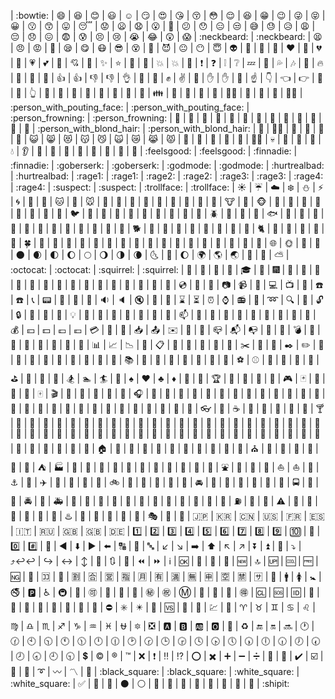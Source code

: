  | :bowtie:
 | :smile:
 | :laughing:
 | :blush:
 | :smiley:
 | :relaxed:
 | :smirk:
 | :heart_eyes:
 | :kissing_heart:
 | :kissing_closed_eyes:
 | :flushed:
 | :relieved:
 | :satisfied:
 | :grin:
 | :wink:
 | :stuck_out_tongue_winking_eye:
 | :stuck_out_tongue_closed_eyes:
 | :grinning:
 | :kissing:
 | :kissing_smiling_eyes:
 | :stuck_out_tongue:
 | :sleeping:
 | :worried:
 | :frowning:
 | :anguished:
 | :open_mouth:
 | :grimacing:
 | :confused:
 | :hushed:
 | :expressionless:
 | :unamused:
 | :sweat_smile:
 | :sweat:
 | :disappointed_relieved:
 | :weary:
 | :pensive:
 | :disappointed:
 | :confounded:
 | :fearful:
 | :cold_sweat:
 | :persevere:
 | :cry:
 | :sob:
 | :joy:
 | :astonished:
 | :scream:
 | :neckbeard:
 | :neckbeard:
 | :tired_face:
 | :angry:
 | :rage:
 | :triumph:
 | :sleepy:
 | :yum:
 | :mask:
 | :sunglasses:
 | :dizzy_face:
 | :imp:
 | :smiling_imp:
 | :neutral_face:
 | :no_mouth:
 | :innocent:
 | :alien:
 | :yellow_heart:
 | :blue_heart:
 | :purple_heart:
 | :heart:
 | :green_heart:
 | :broken_heart:
 | :heartbeat:
 | :heartpulse:
 | :two_hearts:
 | :revolving_hearts:
 | :cupid:
 | :sparkling_heart:
 | :sparkles:
 | :star:
 | :star2:
 | :dizzy:
 | :boom:
 | :collision:
 | :anger:
 | :exclamation:
 | :question:
 | :grey_exclamation:
 | :grey_question:
 | :zzz:
 | :dash:
 | :sweat_drops:
 | :notes:
 | :musical_note:
 | :fire:
 | :hankey:
 | :poop:
 | :shit:
 | :+1:
 | :thumbsup:
 | :-1:
 | :thumbsdown:
 | :ok_hand:
 | :punch:
 | :facepunch:
 | :fist:
 | :v:
 | :wave:
 | :hand:
 | :raised_hand:
 | :open_hands:
 | :point_up:
 | :point_down:
 | :point_left:
 | :point_right:
 | :raised_hands:
 | :pray:
 | :point_up_2:
 | :clap:
 | :muscle:
 | :metal:
 | :fu:
 | :walking:
 | :runner:
 | :running:
 | :couple:
 | :family:
 | :two_men_holding_hands:
 | :two_women_holding_hands:
 | :dancer:
 | :dancers:
 | :ok_woman:
 | :no_good:
 | :information_desk_person:
 | :raising_hand:
 | :bride_with_veil:
 | :person_with_pouting_face:
 | :person_with_pouting_face:
 | :person_frowning:
 | :person_frowning:
 | :bow:
 | :couplekiss:
 | :couple_with_heart:
 | :massage:
 | :haircut:
 | :nail_care:
 | :boy:
 | :girl:
 | :woman:
 | :man:
 | :baby:
 | :older_woman:
 | :older_man:
 | :person_with_blond_hair:
 | :person_with_blond_hair:
 | :man_with_gua_pi_mao:
 | :man_with_turban:
 | :construction_worker:
 | :cop:
 | :angel:
 | :princess:
 | :smiley_cat:
 | :smile_cat:
 | :heart_eyes_cat:
 | :kissing_cat:
 | :smirk_cat:
 | :scream_cat:
 | :crying_cat_face:
 | :joy_cat:
 | :pouting_cat:
 | :japanese_ogre:
 | :japanese_goblin:
 | :see_no_evil:
 | :hear_no_evil:
 | :speak_no_evil:
 | :guardsman:
 | :skull:
 | :feet:
 | :lips:
 | :kiss:
 | :droplet:
 | :ear:
 | :eyes:
 | :nose:
 | :tongue:
 | :love_letter:
 | :bust_in_silhouette:
 | :busts_in_silhouette:
 | :speech_balloon:
 | :thought_balloon:
 | :feelsgood:
 | :feelsgood:
 | :finnadie:
 | :finnadie:
 | :goberserk:
 | :goberserk:
 | :godmode:
 | :godmode:
 | :hurtrealbad:
 | :hurtrealbad:
 | :rage1:
 | :rage1:
 | :rage2:
 | :rage2:
 | :rage3:
 | :rage3:
 | :rage4:
 | :rage4:
 | :suspect:
 | :suspect:
 | :trollface:
 | :trollface:
 | :sunny:
 | :umbrella:
 | :cloud:
 | :snowflake:
 | :snowman:
 | :zap:
 | :cyclone:
 | :foggy:
 | :ocean:
 | :cat:
 | :dog:
 | :mouse:
 | :hamster:
 | :rabbit:
 | :wolf:
 | :frog:
 | :tiger:
 | :koala:
 | :bear:
 | :pig:
 | :pig_nose:
 | :cow:
 | :boar:
 | :monkey_face:
 | :monkey:
 | :horse:
 | :racehorse:
 | :camel:
 | :sheep:
 | :elephant:
 | :panda_face:
 | :snake:
 | :bird:
 | :baby_chick:
 | :hatched_chick:
 | :hatching_chick:
 | :chicken:
 | :penguin:
 | :turtle:
 | :bug:
 | :honeybee:
 | :ant:
 | :beetle:
 | :snail:
 | :octopus:
 | :tropical_fish:
 | :fish:
 | :whale:
 | :whale2:
 | :dolphin:
 | :cow2:
 | :ram:
 | :rat:
 | :water_buffalo:
 | :tiger2:
 | :rabbit2:
 | :dragon:
 | :goat:
 | :rooster:
 | :dog2:
 | :pig2:
 | :mouse2:
 | :ox:
 | :dragon_face:
 | :blowfish:
 | :crocodile:
 | :dromedary_camel:
 | :leopard:
 | :cat2:
 | :poodle:
 | :paw_prints:
 | :bouquet:
 | :cherry_blossom:
 | :tulip:
 | :four_leaf_clover:
 | :rose:
 | :sunflower:
 | :hibiscus:
 | :maple_leaf:
 | :leaves:
 | :fallen_leaf:
 | :herb:
 | :mushroom:
 | :cactus:
 | :palm_tree:
 | :evergreen_tree:
 | :deciduous_tree:
 | :chestnut:
 | :seedling:
 | :blossom:
 | :ear_of_rice:
 | :shell:
 | :globe_with_meridians:
 | :sun_with_face:
 | :full_moon_with_face:
 | :new_moon_with_face:
 | :new_moon:
 | :waxing_crescent_moon:
 | :first_quarter_moon:
 | :waxing_gibbous_moon:
 | :full_moon:
 | :waning_gibbous_moon:
 | :last_quarter_moon:
 | :waning_crescent_moon:
 | :last_quarter_moon_with_face:
 | :first_quarter_moon_with_face:
 | :moon:
 | :earth_africa:
 | :earth_americas:
 | :earth_asia:
 | :volcano:
 | :milky_way:
 | :partly_sunny:
 | :octocat:
 | :octocat:
 | :squirrel:
 | :squirrel:
 | :bamboo:
 | :gift_heart:
 | :dolls:
 | :school_satchel:
 | :mortar_board:
 | :flags:
 | :fireworks:
 | :sparkler:
 | :wind_chime:
 | :rice_scene:
 | :jack_o_lantern:
 | :ghost:
 | :santa:
 | :christmas_tree:
 | :gift:
 | :bell:
 | :no_bell:
 | :tanabata_tree:
 | :tada:
 | :confetti_ball:
 | :balloon:
 | :crystal_ball:
 | :cd:
 | :dvd:
 | :floppy_disk:
 | :camera:
 | :video_camera:
 | :movie_camera:
 | :computer:
 | :tv:
 | :iphone:
 | :phone:
 | :telephone:
 | :telephone_receiver:
 | :pager:
 | :fax:
 | :minidisc:
 | :vhs:
 | :sound:
 | :speaker:
 | :mute:
 | :loudspeaker:
 | :mega:
 | :hourglass:
 | :hourglass_flowing_sand:
 | :alarm_clock:
 | :watch:
 | :radio:
 | :satellite:
 | :loop:
 | :mag:
 | :mag_right:
 | :unlock:
 | :lock:
 | :lock_with_ink_pen:
 | :closed_lock_with_key:
 | :key:
 | :bulb:
 | :flashlight:
 | :high_brightness:
 | :low_brightness:
 | :electric_plug:
 | :battery:
 | :calling:
 | :email:
 | :mailbox:
 | :postbox:
 | :bath:
 | :bathtub:
 | :shower:
 | :toilet:
 | :wrench:
 | :nut_and_bolt:
 | :hammer:
 | :seat:
 | :moneybag:
 | :yen:
 | :dollar:
 | :pound:
 | :euro:
 | :credit_card:
 | :money_with_wings:
 | :e-mail:
 | :inbox_tray:
 | :outbox_tray:
 | :envelope:
 | :incoming_envelope:
 | :postal_horn:
 | :mailbox_closed:
 | :mailbox_with_mail:
 | :mailbox_with_no_mail:
 | :door:
 | :smoking:
 | :bomb:
 | :gun:
 | :hocho:
 | :pill:
 | :syringe:
 | :page_facing_up:
 | :page_with_curl:
 | :bookmark_tabs:
 | :bar_chart:
 | :chart_with_upwards_trend:
 | :chart_with_downwards_trend:
 | :scroll:
 | :clipboard:
 | :calendar:
 | :date:
 | :card_index:
 | :file_folder:
 | :open_file_folder:
 | :scissors:
 | :pushpin:
 | :paperclip:
 | :black_nib:
 | :pencil2:
 | :straight_ruler:
 | :triangular_ruler:
 | :closed_book:
 | :green_book:
 | :blue_book:
 | :orange_book:
 | :notebook:
 | :notebook_with_decorative_cover:
 | :ledger:
 | :books:
 | :bookmark:
 | :name_badge:
 | :microscope:
 | :telescope:
 | :newspaper:
 | :football:
 | :basketball:
 | :soccer:
 | :baseball:
 | :tennis:
 | :8ball:
 | :rugby_football:
 | :bowling:
 | :golf:
 | :mountain_bicyclist:
 | :bicyclist:
 | :horse_racing:
 | :snowboarder:
 | :swimmer:
 | :surfer:
 | :ski:
 | :spades:
 | :hearts:
 | :clubs:
 | :diamonds:
 | :gem:
 | :ring:
 | :trophy:
 | :musical_score:
 | :musical_keyboard:
 | :violin:
 | :space_invader:
 | :video_game:
 | :black_joker:
 | :flower_playing_cards:
 | :game_die:
 | :dart:
 | :mahjong:
 | :clapper:
 | :memo:
 | :pencil:
 | :book:
 | :art:
 | :microphone:
 | :headphones:
 | :trumpet:
 | :saxophone:
 | :guitar:
 | :shoe:
 | :sandal:
 | :high_heel:
 | :lipstick:
 | :boot:
 | :shirt:
 | :tshirt:
 | :necktie:
 | :womans_clothes:
 | :dress:
 | :running_shirt_with_sash:
 | :jeans:
 | :kimono:
 | :bikini:
 | :ribbon:
 | :tophat:
 | :crown:
 | :womans_hat:
 | :mans_shoe:
 | :closed_umbrella:
 | :briefcase:
 | :handbag:
 | :pouch:
 | :purse:
 | :eyeglasses:
 | :fishing_pole_and_fish:
 | :coffee:
 | :tea:
 | :sake:
 | :baby_bottle:
 | :beer:
 | :beers:
 | :cocktail:
 | :tropical_drink:
 | :wine_glass:
 | :fork_and_knife:
 | :pizza:
 | :hamburger:
 | :fries:
 | :poultry_leg:
 | :meat_on_bone:
 | :spaghetti:
 | :curry:
 | :fried_shrimp:
 | :bento:
 | :sushi:
 | :fish_cake:
 | :rice_ball:
 | :rice_cracker:
 | :rice:
 | :ramen:
 | :stew:
 | :oden:
 | :dango:
 | :egg:
 | :bread:
 | :doughnut:
 | :custard:
 | :icecream:
 | :ice_cream:
 | :shaved_ice:
 | :birthday:
 | :cake:
 | :cookie:
 | :chocolate_bar:
 | :candy:
 | :lollipop:
 | :honey_pot:
 | :apple:
 | :green_apple:
 | :tangerine:
 | :lemon:
 | :cherries:
 | :grapes:
 | :watermelon:
 | :strawberry:
 | :peach:
 | :melon:
 | :banana:
 | :pear:
 | :pineapple:
 | :sweet_potato:
 | :eggplant:
 | :tomato:
 | :corn:
 | :house:
 | :house_with_garden:
 | :school:
 | :office:
 | :post_office:
 | :hospital:
 | :bank:
 | :convenience_store:
 | :love_hotel:
 | :hotel:
 | :wedding:
 | :church:
 | :department_store:
 | :european_post_office:
 | :city_sunrise:
 | :city_sunset:
 | :japanese_castle:
 | :european_castle:
 | :tent:
 | :factory:
 | :tokyo_tower:
 | :japan:
 | :mount_fuji:
 | :sunrise_over_mountains:
 | :sunrise:
 | :stars:
 | :statue_of_liberty:
 | :bridge_at_night:
 | :carousel_horse:
 | :rainbow:
 | :ferris_wheel:
 | :fountain:
 | :roller_coaster:
 | :ship:
 | :speedboat:
 | :boat:
 | :sailboat:
 | :rowboat:
 | :anchor:
 | :rocket:
 | :airplane:
 | :helicopter:
 | :steam_locomotive:
 | :tram:
 | :mountain_railway:
 | :bike:
 | :aerial_tramway:
 | :suspension_railway:
 | :mountain_cableway:
 | :tractor:
 | :blue_car:
 | :oncoming_automobile:
 | :car:
 | :red_car:
 | :taxi:
 | :oncoming_taxi:
 | :articulated_lorry:
 | :bus:
 | :oncoming_bus:
 | :rotating_light:
 | :police_car:
 | :oncoming_police_car:
 | :fire_engine:
 | :ambulance:
 | :minibus:
 | :truck:
 | :train:
 | :station:
 | :train2:
 | :bullettrain_front:
 | :bullettrain_side:
 | :light_rail:
 | :monorail:
 | :railway_car:
 | :trolleybus:
 | :ticket:
 | :fuelpump:
 | :vertical_traffic_light:
 | :traffic_light:
 | :warning:
 | :construction:
 | :beginner:
 | :atm:
 | :slot_machine:
 | :busstop:
 | :barber:
 | :hotsprings:
 | :checkered_flag:
 | :crossed_flags:
 | :izakaya_lantern:
 | :moyai:
 | :circus_tent:
 | :performing_arts:
 | :round_pushpin:
 | :triangular_flag_on_post:
 | :jp:
 | :kr:
 | :cn:
 | :us:
 | :fr:
 | :es:
 | :it:
 | :ru:
 | :gb:
 | :uk:
 | :de:
 | :one:
 | :two:
 | :three:
 | :four:
 | :five:
 | :six:
 | :seven:
 | :eight:
 | :nine:
 | :keycap_ten:
 | :1234:
 | :zero:
 | :hash:
 | :symbols:
 | :arrow_backward:
 | :arrow_down:
 | :arrow_forward:
 | :arrow_left:
 | :capital_abcd:
 | :abcd:
 | :abc:
 | :arrow_lower_left:
 | :arrow_lower_right:
 | :arrow_right:
 | :arrow_up:
 | :arrow_upper_left:
 | :arrow_upper_right:
 | :arrow_double_down:
 | :arrow_double_up:
 | :arrow_down_small:
 | :arrow_heading_down:
 | :arrow_heading_up:↩️:leftwards_arrow_with_hook:
 | :arrow_right_hook:
 | :left_right_arrow:
 | :arrow_up_down:
 | :arrow_up_small:
 | :arrows_clockwise:
 | :arrows_counterclockwise:
 | :rewind:
 | :fast_forward:
 | :information_source:
 | :ok:
 | :twisted_rightwards_arrows:
 | :repeat:
 | :repeat_one:
 | :new:
 | :top:
 | :up:
 | :cool:
 | :free:
 | :ng:
 | :cinema:
 | :koko:
 | :signal_strength:
 | :u5272:
 | :u5408:
 | :u55b6:
 | :u6307:
 | :u6708:
 | :u6709:
 | :u6e80:
 | :u7121:
 | :u7533:
 | :u7a7a:
 | :u7981:
 | :sa:
 | :restroom:
 | :mens:
 | :womens:
 | :baby_symbol:
 | :no_smoking:
 | :parking:
 | :wheelchair:
 | :metro:
 | :baggage_claim:
 | :accept:
 | :wc:
 | :potable_water:
 | :put_litter_in_its_place:
 | :secret:
 | :congratulations:
 | :m:
 | :passport_control:
 | :left_luggage:
 | :customs:
 | :ideograph_advantage:
 | :cl:
 | :sos:
 | :id:
 | :no_entry_sign:
 | :underage:
 | :no_mobile_phones:
 | :do_not_litter:
 | :non-potable_water:
 | :no_bicycles:
 | :no_pedestrians:
 | :children_crossing:
 | :no_entry:
 | :eight_spoked_asterisk:
 | :eight_pointed_black_star:
 | :heart_decoration:
 | :vs:
 | :vibration_mode:
 | :mobile_phone_off:
 | :chart:
 | :currency_exchange:
 | :aries:
 | :taurus:
 | :gemini:
 | :cancer:
 | :leo:
 | :virgo:
 | :libra:
 | :scorpius:
 | :sagittarius:
 | :capricorn:
 | :aquarius:
 | :pisces:
 | :ophiuchus:
 | :six_pointed_star:
 | :negative_squared_cross_mark:
 | :a:
 | :b:
 | :ab:
 | :o2:
 | :diamond_shape_with_a_dot_inside:
 | :recycle:
 | :end:
 | :on:
 | :soon:
 | :clock1:
 | :clock130:
 | :clock10:
 | :clock1030:
 | :clock11:
 | :clock1130:
 | :clock12:
 | :clock1230:
 | :clock2:
 | :clock230:
 | :clock3:
 | :clock330:
 | :clock4:
 | :clock430:
 | :clock5:
 | :clock530:
 | :clock6:
 | :clock630:
 | :clock7:
 | :clock730:
 | :clock8:
 | :clock830:
 | :clock9:
 | :clock930:
 | :heavy_dollar_sign:
 | :copyright:
 | :registered:
 | :tm:
 | :x:
 | :heavy_exclamation_mark:
 | :bangbang:
 | :interrobang:
 | :o:
 | :heavy_multiplication_x:
 | :heavy_plus_sign:
 | :heavy_minus_sign:
 | :heavy_division_sign:
 | :white_flower:
 | :100:
 | :heavy_check_mark:
 | :ballot_box_with_check:
 | :radio_button:
 | :link:
 | :curly_loop:
 | :wavy_dash:
 | :part_alternation_mark:
 | :trident:
 | :black_square:
 | :black_square:
 | :white_square:
 | :white_square:
 | :white_check_mark:
 | :black_square_button:
 | :white_square_button:
 | :black_circle:
 | :white_circle:
 | :red_circle:
 | :large_blue_circle:
 | :large_blue_diamond:
 | :large_orange_diamond:
 | :small_blue_diamond:
 | :small_orange_diamond:
 | :small_red_triangle:
 | :small_red_triangle_down:
 | :shipit:

